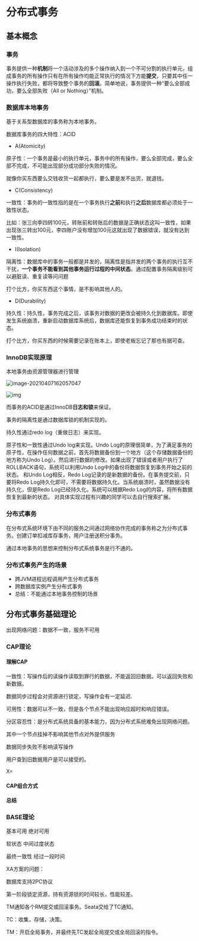 # 分布式事务

## 基本概念

### 事务

事务提供一种**机制**将一个活动涉及的多个操作纳入到一个不可分割的执行单元，组成事务的所有操作只有在所有操作均能正常执行的情况下方能**提交**，只要其中任一操作执行失败，都将导致整个事务的**回滚**。简单地说，事务提供一种“要么全部成功，要么全部失败（All or Nothing）”机制。

### 数据库本地事务

基于关系型数据库的事务称为本地事务。

数据库事务的四大特性：ACID

- A(Atomicity)

原子性：一个事务是最小的执行单元，事务中的所有操作，要么全部完成，要么全部不完成，不可能出现部分成功部分失败的情况。

就像你买东西要么交钱收货一起都执行，要么要是发不出货，就退钱。

- C(Consistency)

一致性：事务的一致性指的是在一个事务执行**之前**和执行**之后**数据库都必须处于一致性状态。

比如：张三向李四转100元，转账前和转账后的数据是正确状态这叫一致性，如果出现张三转出100元，李四账户没有增加100元这就出现了数据错误，就没有达到一致性。

- I(Isolation)

隔离性：数据库中的事务一般都是并发的，隔离性是指并发的两个事务的执行互不干扰，**一个事务不能看到其他事务运行过程的中间状态**。通过配置事务隔离级别可以避脏读、重复读等问问题

打个比方，你买东西这个事情，是不影响其他人的。

- D(Durability)

持久性：持久性，事务完成之后，该事务对数据的更改会被持久化到数据库。即使发生系统崩溃，重新启动数据库系统后，数据库还能恢复到事务成功结束时的状态。

打个比方，你买东西的时候需要记录在账本上，即使老板忘记了那也有据可查。

### InnoDB实现原理

本地事务由资源管理器进行管理

![image-20210407162057047](D:\Users\W9007568\AppData\Roaming\Typora\typora-user-images\image-20210407162057047.png)

![img](https://user-gold-cdn.xitu.io/2018/7/26/164d65b4f31b2356?imageslim)

而事务的ACID是通过InnoDB**日志和锁**来保证。

事务的隔离性是通过数据库锁的机制实现的。

持久性通过redo log（重做日志）来实现。

原子性和一致性通过Undo log来实现。Undo Log的原理很简单，为了满足事务的原子性，在操作任何数据之前，首先将数据备份到一个地方（这个存储数据备份的地方称为Undo Log）。然后进行数据的修改。如果出现了错误或者用户执行了ROLLBACK语句，系统可以利用Undo Log中的备份将数据恢复到事务开始之前的状态。 和Undo Log相反，Redo Log记录的是新数据的备份。在事务提交前，只要将Redo Log持久化即可，不需要将数据持久化。当系统崩溃时，虽然数据没有持久化，但是Redo Log已经持久化。系统可以根据Redo Log的内容，将所有数据恢复到最新的状态。 对具体实现过程有兴趣的同学可以去自行搜索扩展。





### 分布式事务

在分布式系统环境下由不同的服务之间通过网络协作完成的事务称之为分布式事务。创建订单扣减库存事务，用户注册送积分事务。

通过本地事务的思想来控制分布式系统事务是行不通的。

### 分布式事务产生的场景

- 跨JVM进程远程调用产生分布式事务
- 跨数据库实例产生分布式事务
- 总结：不能通过本地事务控制的场景

## 分布式事务基础理论

出现网络问题：数据不一致，服务不可用



### CAP理论

#### 理解CAP

一致性：写操作后的读操作读取到罪行的数据，不能返回旧数据。可以返回失败和新数据。

数据同步过程会对资源进行锁定，写操作会有一定延迟.

可用性：数据可以不一致，但是各个节点不能出现响应超时和响应错误。

分区容忍性：是分布式系统具备的基本能力，因为分布式系统难免出现网络问题。

其中一个节点挂掉不影响其他节点对外提供服务

数据同步失败不影响读写操作



用户查到旧数据用户是可以接受的。



X=









#### CAP组合方式

#### 总结

### BASE理论

基本可用 绝对可用

软状态 中间过度状态

最终一致性 经过一段时间 











XA方案的问题：

数据库支持2PC协议

第一阶段锁定资源，持有资源锁的时间较长，性能较差。



TM通知各个RM提交或回滚事务。Seata交给了TC通知。

TC：收集，存储，决策。

TM：开启全局事务，并最终先TC发起全局提交或全局回滚的指令。











